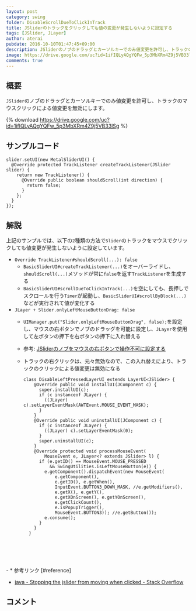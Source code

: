 ```yaml
---
layout: post
category: swing
folder: DisableScrollDueToClickInTrack
title: JSliderのトラックをクリックしても値の変更が発生しないように設定する
tags: [JSlider, JLayer]
author: aterai
pubdate: 2016-10-10T01:47:45+09:00
description: JSliderのノブのドラッグとカーソルキーでのみ値変更を許可し、トラックのマウスクリックによる値変更を無効にします。
image: https://drive.google.com/uc?id=1ifIQLyAQgYQFw_5p3MbXRm4Z9j5VB33lSg
comments: true
---
```

## 概要
`JSlider`のノブのドラッグとカーソルキーでのみ値変更を許可し、トラックのマウスクリックによる値変更を無効にします。

{% download https://drive.google.com/uc?id=1ifIQLyAQgYQFw_5p3MbXRm4Z9j5VB33lSg %}

## サンプルコード
<pre class="prettyprint"><code>slider.setUI(new MetalSliderUI() {
  @Override protected TrackListener createTrackListener(JSlider slider) {
    return new TrackListener() {
      @Override public boolean shouldScroll(int direction) {
        return false;
      }
    };
  }
});
</code></pre>

## 解説
上記のサンプルでは、以下の`2`種類の方法で`Slider`のトラックをマウスでクリックしても値変更が発生しないように設定しています。

- `Override TrackListener#shouldScroll(...): false`
    - `BasicSliderUI#createTrackListener(...)`をオーバーライドし、`shouldScroll(...)`メソッドが常に`false`を返す`TrackListener`を生成する
    - `BasicSliderUI#scrollDueToClickInTrack(...)`を空にしても、長押しでスクロールを行う`Timer`が起動し、`BasicSliderUI#scrollByBlock(...)`などが実行されて値が変化する
- `JLayer + Slider.onlyLeftMouseButtonDrag: false`
    - `UIManager.put("Slider.onlyLeftMouseButtonDrag", false);`を設定し、マウスの右ボタンでノブのドラッグを可能に設定し、`JLayer`を使用して左ボタンの押下を右ボタンの押下に入れ替える
    - 参考: [JSliderのノブをマウスの右ボタンで操作不可に設定する](https://ateraimemo.com/Swing/OnlyLeftMouseButtonDrag.html)
    - トラックの右クリックは、元々無効なので、この入れ替えにより、トラックのクリックによる値変更は無効になる
        
        <pre class="prettyprint"><code>class DisableLeftPressedLayerUI extends LayerUI&lt;JSlider&gt; {
          @Override public void installUI(JComponent c) {
            super.installUI(c);
            if (c instanceof JLayer) {
              ((JLayer) c).setLayerEventMask(AWTEvent.MOUSE_EVENT_MASK);
            }
          }
          @Override public void uninstallUI(JComponent c) {
            if (c instanceof JLayer) {
              ((JLayer) c).setLayerEventMask(0);
            }
            super.uninstallUI(c);
          }
          @Override protected void processMouseEvent(
              MouseEvent e, JLayer&lt;? extends JSlider&gt; l) {
            if (e.getID() == MouseEvent.MOUSE_PRESSED
                &amp;&amp; SwingUtilities.isLeftMouseButton(e)) {
              e.getComponent().dispatchEvent(new MouseEvent(
                  e.getComponent(),
                  e.getID(), e.getWhen(),
                  InputEvent.BUTTON3_DOWN_MASK, //e.getModifiers(),
                  e.getX(), e.getY(),
                  e.getXOnScreen(), e.getYOnScreen(),
                  e.getClickCount(),
                  e.isPopupTrigger(),
                  MouseEvent.BUTTON3)); //e.getButton());
              e.consume();
            }
          }
        }
</code></pre>
    - * 参考リンク [#reference]
- [java - Stopping the jslider from moving when clicked - Stack Overflow](https://stackoverflow.com/questions/39904127/stopping-the-jslider-from-moving-when-clicked)

<!-- dummy comment line for breaking list -->

## コメント
